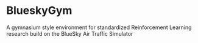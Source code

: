 # BlueskyGym
A gymnasium style environment for standardized Reinforcement Learning research build on the BlueSky Air Traffic Simulator 
